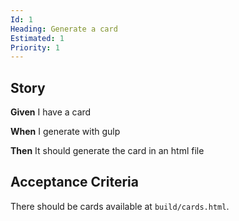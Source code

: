 ```yaml
---
Id: 1
Heading: Generate a card
Estimated: 1
Priority: 1
---
```

## Story

**Given** I have a card

**When** I generate with gulp

**Then** It should generate the card in an html file

## Acceptance Criteria

There should be cards available at `build/cards.html`.